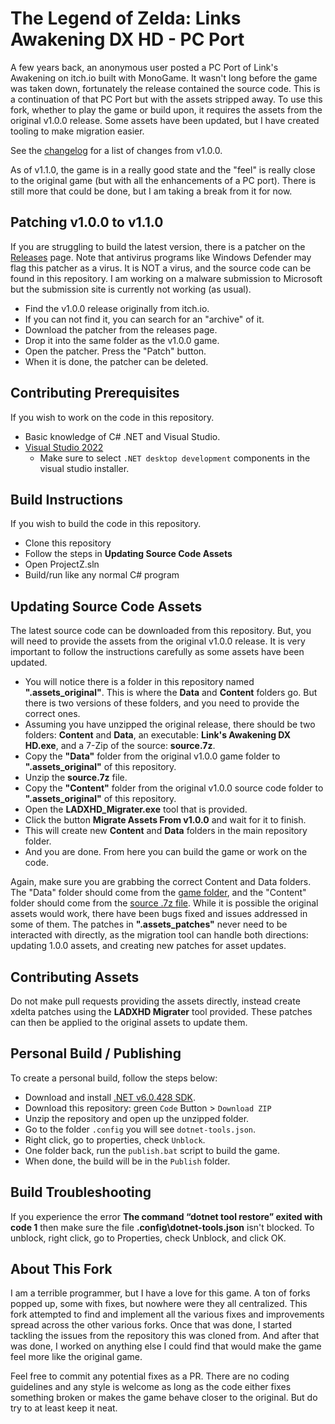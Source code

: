 # The Legend of Zelda: Links Awakening DX HD - PC Port

A few years back, an anonymous user posted a PC Port of Link's Awakening on itch.io built with MonoGame. It wasn't long before the game was taken down, fortunately the release contained the source code. This is a continuation of that PC Port but with the assets stripped away. To use this fork, whether to play the game or build upon, it requires the assets from the original v1.0.0 release. Some assets have been updated, but I have created tooling to make migration easier.

See the [changelog](https://github.com/BigheadSMZ/Zelda-LA-DX-HD-Updated/blob/main/CHANGELOG.md) for a list of changes from v1.0.0.

As of v1.1.0, the game is in a really good state and the "feel" is really close to the original game (but with all the enhancements of a PC port). There is still more that could be done, but I am taking a break from it for now.

## Patching v1.0.0 to v1.1.0

If you are struggling to build the latest version, there is a patcher on the [Releases](https://github.com/BigheadSMZ/Links-Awakening-DX-HD/releases) page. Note that antivirus programs like Windows Defender may flag this patcher as a virus. It is NOT a virus, and the source code can be found in this repository. I am working on a malware submission to Microsoft but the submission site is currently not working (as usual).
- Find the v1.0.0 release originally from itch.io.
- If you can not find it, you can search for an "archive" of it.
- Download the patcher from the releases page.
- Drop it into the same folder as the v1.0.0 game.
- Open the patcher. Press the "Patch" button.
- When it is done, the patcher can be deleted.

## Contributing Prerequisites

If you wish to work on the code in this repository.
- Basic knowledge of C# .NET and Visual Studio.
- [Visual Studio 2022](https://visualstudio.microsoft.com/downloads/)
    - Make sure to select `.NET desktop development` components in the visual studio installer.

## Build Instructions

If you wish to build the code in this repository.
- Clone this repository
- Follow the steps in **Updating Source Code Assets**
- Open ProjectZ.sln
- Build/run like any normal C# program

## Updating Source Code Assets

The latest source code can be downloaded from this repository. But, you will need to provide the assets from the original v1.0.0 release. It is very important to follow the instructions carefully as some assets have been updated.
- You will notice there is a folder in this repository named **".assets_original"**. This is where the **Data** and **Content** folders go. But there is two versions of these folders, and you need to provide the correct ones.
- Assuming you have unzipped the original release, there should be two folders: **Content** and **Data**, an executable: **Link's Awakening DX HD.exe**, and a 7-Zip of the source: **source.7z**.
- Copy the **"Data"** folder from the original v1.0.0 game folder to **".assets_original"** of this repository.
- Unzip the **source.7z** file.
- Copy the **"Content"** folder from the original v1.0.0 source code folder to **".assets_original"** of this repository.
- Open the **LADXHD_Migrater.exe** tool that is provided.
- Click the button **Migrate Assets From v1.0.0** and wait for it to finish.
- This will create new **Content** and **Data** folders in the main repository folder.
- And you are done. From here you can build the game or work on the code.

Again, make sure you are grabbing the correct Content and Data folders. The "Data" folder should come from the <ins>game folder</ins>, and the "Content" folder should come from the <ins>source .7z file</ins>. While it is possible the original assets would work, there have been bugs fixed and issues addressed in some of them. The patches in **".assets_patches"** never need to be interacted with directly, as the migration tool can handle both directions: updating 1.0.0 assets, and creating new patches for asset updates.

## Contributing Assets

Do not make pull requests providing the assets directly, instead create xdelta patches using the **LADXHD Migrater** tool provided. These patches can then be applied to the original assets to update them.

## Personal Build / Publishing

To create a personal build, follow the steps below:
- Download and install [.NET v6.0.428 SDK](https://dotnet.microsoft.com/en-us/download/dotnet/thank-you/sdk-6.0.428-windows-x64-installer).
- Download this repository: green `Code` Button > `Download ZIP`
- Unzip the repository and open up the unzipped folder.
- Go to the folder `.config` you will see `dotnet-tools.json`.
- Right click, go to properties, check `Unblock`.
- One folder back, run the `publish.bat` script to build the game.
- When done, the build will be in the `Publish` folder.

## Build Troubleshooting

If you experience the error **The command “dotnet tool restore” exited with code 1** then make sure the file **.config\dotnet-tools.json** isn't blocked. To unblock, right click, go to Properties, check Unblock, and click OK.

## About This Fork

I am a terrible programmer, but I have a love for this game. A ton of forks popped up, some with fixes, but nowhere were they all centralized. This fork attempted to find and implement all the various fixes and improvements spread across the other various forks. Once that was done, I started tackling the issues from the repository this was cloned from. And after that was done, I worked on anything else I could find that would make the game feel more like the original game.

Feel free to commit any potential fixes as a PR. There are no coding guidelines and any style is welcome as long as the code either fixes something broken or makes the game behave closer to the original. But do try to at least keep it neat.
